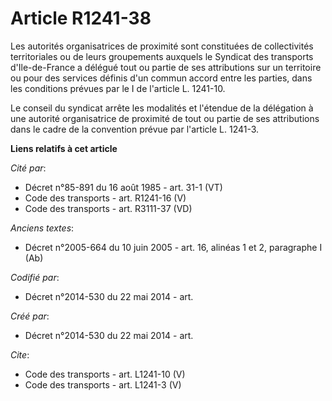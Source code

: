 # Article R1241-38

Les autorités organisatrices de proximité sont constituées de collectivités territoriales ou de leurs groupements auxquels le
Syndicat des transports d'Ile-de-France a délégué tout ou partie de ses attributions sur un territoire ou pour des services
définis d'un commun accord entre les parties, dans les conditions prévues par le I de l'article L. 1241-10. 

Le conseil du syndicat arrête les modalités et l'étendue de la délégation à une autorité organisatrice de proximité de tout
ou partie de ses attributions dans le cadre de la convention prévue par l'article L. 1241-3.

**Liens relatifs à cet article**

_Cité par_:

  - Décret n°85-891 du 16 août 1985 - art. 31-1 (VT)
  - Code des transports - art. R1241-16 (V)
  - Code des transports - art. R3111-37 (VD)

_Anciens textes_:

  - Décret n°2005-664 du 10 juin 2005 - art. 16, alinéas 1 et 2, paragraphe I (Ab)

_Codifié par_:

  - Décret n°2014-530 du 22 mai 2014 - art.

_Créé par_:

  - Décret n°2014-530 du 22 mai 2014 - art.

_Cite_:

  - Code des transports - art. L1241-10 (V)
  - Code des transports - art. L1241-3 (V)
